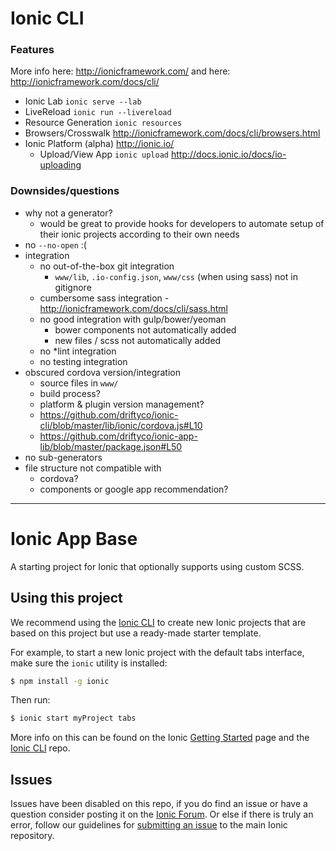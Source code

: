 # Ionic CLI

### Features
More info here: http://ionicframework.com/ and here: http://ionicframework.com/docs/cli/
- Ionic Lab `ionic serve --lab`
- LiveReload `ionic run --livereload`
- Resource Generation `ionic resources`
- Browsers/Crosswalk http://ionicframework.com/docs/cli/browsers.html
- Ionic Platform (alpha) http://ionic.io/
  - Upload/View App `ionic upload` http://docs.ionic.io/docs/io-uploading

### Downsides/questions
- why not a generator?
  - would be great to provide hooks for developers to automate setup of their ionic projects according to their own needs
- no `--no-open` :(
- integration
  - no out-of-the-box git integration
    - `www/lib`, `.io-config.json`, `www/css` (when using sass) not in gitignore
  - cumbersome sass integration - http://ionicframework.com/docs/cli/sass.html
  - no good integration with gulp/bower/yeoman
    - bower components not automatically added
    - new files / scss not automatically added
  - no \*lint integration
  - no testing integration
- obscured cordova version/integration
  - source files in `www/`
  - build process?
  - platform & plugin version management?
  - https://github.com/driftyco/ionic-cli/blob/master/lib/ionic/cordova.js#L10
  - https://github.com/driftyco/ionic-app-lib/blob/master/package.json#L50
- no sub-generators
- file structure not compatible with
  - cordova?
  - components or google app recommendation?


----

Ionic App Base
=====================

A starting project for Ionic that optionally supports using custom SCSS.

## Using this project

We recommend using the [Ionic CLI](https://github.com/driftyco/ionic-cli) to create new Ionic projects that are based on this project but use a ready-made starter template.

For example, to start a new Ionic project with the default tabs interface, make sure the `ionic` utility is installed:

```bash
$ npm install -g ionic
```

Then run:

```bash
$ ionic start myProject tabs
```

More info on this can be found on the Ionic [Getting Started](http://ionicframework.com/getting-started) page and the [Ionic CLI](https://github.com/driftyco/ionic-cli) repo.

## Issues
Issues have been disabled on this repo, if you do find an issue or have a question consider posting it on the [Ionic Forum](http://forum.ionicframework.com/).  Or else if there is truly an error, follow our guidelines for [submitting an issue](http://ionicframework.com/submit-issue/) to the main Ionic repository.
